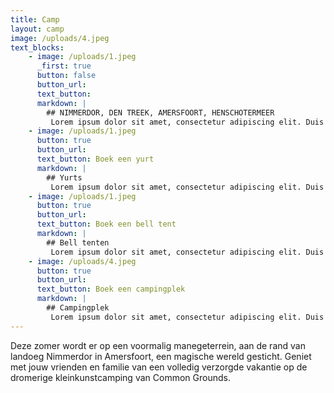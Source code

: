 ```yaml
---
title: Camp
layout: camp
image: /uploads/4.jpeg
text_blocks: 
    - image: /uploads/1.jpeg
      _first: true
      button: false
      button_url: 
      text_button: 
      markdown: |
        ## NIMMERDOR, DEN TREEK, AMERSFOORT, HENSCHOTERMEER
         Lorem ipsum dolor sit amet, consectetur adipiscing elit. Duis vel sagittis nisl. Aliquam fringilla volutpat iaculis. Vivamus tincidunt elementum odio, vel auctor orci malesuada a. Cras faucibus posuere nisl ac mollis. Nullam eget imperdiet lacus. Vestibulum sagittis tristique nibh, a cursus tortor. Nam ut libero posuere, consectetur purus nec, tristique dolor. Mauris mauris urna, placerat id diam eu, tempus sodales dolor. Proin sit amet posuere massa, vitae interdum risus.
    - image: /uploads/1.jpeg
      button: true
      button_url: 
      text_button: Boek een yurt
      markdown: |
        ## Yurts
         Lorem ipsum dolor sit amet, consectetur adipiscing elit. Duis vel sagittis nisl. Aliquam fringilla volutpat iaculis. Vivamus tincidunt elementum odio, vel auctor orci malesuada a. Cras faucibus posuere nisl ac mollis. Nullam eget imperdiet lacus. Vestibulum sagittis tristique nibh, a cursus tortor. Nam ut libero posuere, consectetur purus nec, tristique dolor. Mauris mauris urna, placerat id diam eu, tempus sodales dolor. Proin sit amet posuere massa, vitae interdum risus.
    - image: /uploads/1.jpeg
      button: true
      button_url: 
      text_button: Boek een bell tent
      markdown: |
        ## Bell tenten
         Lorem ipsum dolor sit amet, consectetur adipiscing elit. Duis vel sagittis nisl. Aliquam fringilla volutpat iaculis. Vivamus tincidunt elementum odio, vel auctor orci malesuada a. Cras faucibus posuere nisl ac mollis. Nullam eget imperdiet lacus. Vestibulum sagittis tristique nibh, a cursus tortor. Nam ut libero posuere, consectetur purus nec, tristique dolor. Mauris mauris urna, placerat id diam eu, tempus sodales dolor. Proin sit amet posuere massa, vitae interdum risus.
    - image: /uploads/4.jpeg
      button: true
      button_url: 
      text_button: Boek een campingplek 
      markdown: |
        ## Campingplek
         Lorem ipsum dolor sit amet, consectetur adipiscing elit. Duis vel sagittis nisl. Aliquam fringilla volutpat iaculis. Vivamus tincidunt elementum odio, vel auctor orci malesuada a. Cras faucibus posuere nisl ac mollis. Nullam eget imperdiet lacus. Vestibulum sagittis tristique nibh, a cursus tortor. Nam ut libero posuere, consectetur purus nec, tristique dolor. Mauris mauris urna, placerat id diam eu, tempus sodales dolor. Proin sit amet posuere massa, vitae interdum risus.
---
```


Deze zomer wordt er  op een voormalig manegeterrein, aan de rand van landoeg Nimmerdor in Amersfoort, een magische wereld gesticht. Geniet met jouw vrienden en familie van een volledig verzorgde vakantie op de dromerige kleinkunstcamping van Common Grounds.